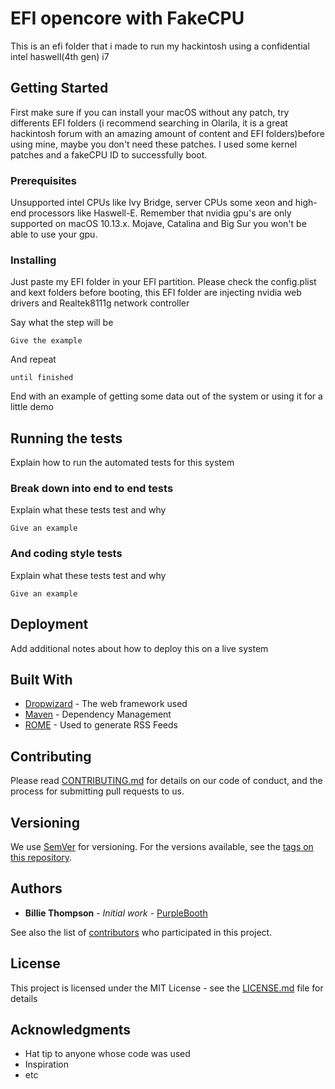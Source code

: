 # EFI opencore with FakeCPU

This is an efi folder that i made to run my hackintosh using a confidential intel haswell(4th gen) i7

## Getting Started
First make sure if you can install your macOS without any patch, try differents EFI folders (i recommend searching in Olarila, it is a great hackintosh forum with an amazing amount of content and EFI folders)before using mine, maybe you don't need these patches.
I used some kernel patches and a fakeCPU ID to successfully boot.

### Prerequisites

Unsupported intel CPUs like Ivy Bridge, server CPUs some xeon and high-end processors like Haswell-E.
Remember that nvidia gpu's are only supported on macOS 10.13.x. Mojave, Catalina and Big Sur you won't be able to use your gpu.


### Installing

Just paste my EFI folder in your EFI partition. Please check the config.plist and kext folders before booting, this EFI folder are injecting nvidia web drivers and Realtek8111g network controller

Say what the step will be

```
Give the example
```

And repeat

```
until finished
```

End with an example of getting some data out of the system or using it for a little demo

## Running the tests

Explain how to run the automated tests for this system

### Break down into end to end tests

Explain what these tests test and why

```
Give an example
```

### And coding style tests

Explain what these tests test and why

```
Give an example
```

## Deployment

Add additional notes about how to deploy this on a live system

## Built With

* [Dropwizard](http://www.dropwizard.io/1.0.2/docs/) - The web framework used
* [Maven](https://maven.apache.org/) - Dependency Management
* [ROME](https://rometools.github.io/rome/) - Used to generate RSS Feeds

## Contributing

Please read [CONTRIBUTING.md](https://gist.github.com/PurpleBooth/b24679402957c63ec426) for details on our code of conduct, and the process for submitting pull requests to us.

## Versioning

We use [SemVer](http://semver.org/) for versioning. For the versions available, see the [tags on this repository](https://github.com/your/project/tags). 

## Authors

* **Billie Thompson** - *Initial work* - [PurpleBooth](https://github.com/PurpleBooth)

See also the list of [contributors](https://github.com/your/project/contributors) who participated in this project.

## License

This project is licensed under the MIT License - see the [LICENSE.md](LICENSE.md) file for details

## Acknowledgments

* Hat tip to anyone whose code was used
* Inspiration
* etc

